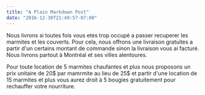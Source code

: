 ```yaml
---
title: "A Plain Markdown Post"
date: "2016-12-30T21:49:57-07:00"
---
```


Nous livrons si toutes fois vous etes trop occupé a passer recuperer les marmites
et les couverts. Pour cela, nous offrons une livraison gratuites a partir d'un
certains montant de commande sinon la livraison vous ai facturé.
Nous livrons partout à Montréal et ses villes alentoures. 

Pour toute location de 5 marmites chaufantes et plus nous proposons un prix 
unitaire de 20$ par mamrmite au lieu de 25$ et partir d'une location de 15 
marmites et plus vous aurez droit à 5 bougies gratuitement pour rechauffer 
votre nourriture.   